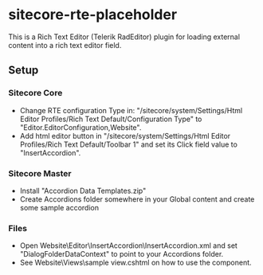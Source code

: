 # sitecore-rte-placeholder
This is a Rich Text Editor (Telerik RadEditor) plugin for loading external content into a rich text editor field.

## Setup

### Sitecore Core
- Change RTE configuration Type in: "/sitecore/system/Settings/Html Editor Profiles/Rich Text Default/Configuration Type" to "Editor.EditorConfiguration,Website".
- Add html editor button in "/sitecore/system/Settings/Html Editor Profiles/Rich Text Default/Toolbar 1" and set its Click field value to "InsertAccordion".

### Sitecore Master
- Install "Accordion Data Templates.zip"
- Create Accordions folder somewhere in your Global content and create some sample accordion

### Files
- Open Website\Editor\InsertAccordion\InsertAccordion.xml and set "DialogFolderDataContext" to point to your Accordions folder.
- See Website\Views\sample view.cshtml on how to use the component.
